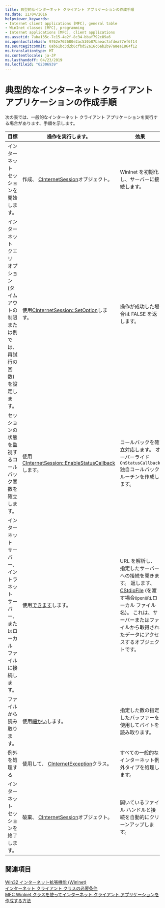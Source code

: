 ```yaml
---
title: 典型的なインターネット クライアント アプリケーションの作成手順
ms.date: 11/04/2016
helpviewer_keywords:
- Internet client applications [MFC], general table
- WinInet classes [MFC], programming
- Internet applications [MFC], client applications
ms.assetid: 7aba135c-7c15-4e2f-8c34-bbaf792c89a6
ms.openlocfilehash: 9762e762680e2ac530b87baeac7afdea77ef6f14
ms.sourcegitcommit: 0ab61bc3d2b6cfbd52a16c6ab2b97a8ea1864f12
ms.translationtype: MT
ms.contentlocale: ja-JP
ms.lasthandoff: 04/23/2019
ms.locfileid: "62306939"
---
```

# <a name="steps-in-a-typical-internet-client-application"></a>典型的なインターネット クライアント アプリケーションの作成手順

次の表では、一般的なインターネット クライアント アプリケーションを実行する場合があります、手順を示します。

|目標|操作を実行します。|効果|
|---------------|----------------------|-------------|
|インターネット セッションを開始します。|作成、 [CInternetSession](../mfc/reference/cinternetsession-class.md)オブジェクト。|WinInet を初期化し、サーバーに接続します。|
|インターネット クエリ オプション (タイムアウトの制限または例では、再試行の回数) を設定します。|使用[CInternetSession::SetOption](../mfc/reference/cinternetsession-class.md#setoption)します。|操作が成功した場合は FALSE を返します。|
|セッションの状態を監視するコールバック関数を確立します。|使用[CInternetSession::EnableStatusCallback](../mfc/reference/cinternetsession-class.md#enablestatuscallback)します。|コールバックを確立[対応](../mfc/reference/cinternetsession-class.md#onstatuscallback)します。 オーバーライド`OnStatusCallback`独自コールバック ルーチンを作成します。|
|インターネット サーバー、イントラネット サーバー、またはローカル ファイルに接続します。|使用[できます](../mfc/reference/cinternetsession-class.md#openurl)します。|URL を解析し、指定したサーバーへの接続を開きます。 返します、 [CStdioFile](../mfc/reference/cstdiofile-class.md) (を渡す場合`OpenURL`ローカル ファイル名)。 これは、サーバーまたはファイルから取得されたデータにアクセスするオブジェクトです。|
|ファイルから読み取ります。|使用[細かい](../mfc/reference/cinternetfile-class.md#read)します。|指定した数の指定したバッファーを使用してバイトを読み取ります。|
|例外を処理する|使用して、 [CInternetException](../mfc/reference/cinternetexception-class.md)クラス。|すべての一般的なインターネット例外タイプを処理します。|
|インターネット セッションを終了します。|破棄、 [CInternetSession](../mfc/reference/cinternetsession-class.md)オブジェクト。|開いているファイル ハンドルと接続を自動的にクリーンアップします。|

## <a name="see-also"></a>関連項目

[Win32 インターネット拡張機能 (WinInet)](../mfc/win32-internet-extensions-wininet.md)<br/>
[インターネット クライアント クラスの必要条件](../mfc/prerequisites-for-internet-client-classes.md)<br/>
[MFC WinInet クラスを使ってインターネット クライアント アプリケーションを作成する方法](../mfc/writing-an-internet-client-application-using-mfc-wininet-classes.md)
